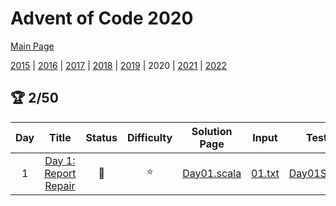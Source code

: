 

# Advent of Code 2020

[Main Page](https://adventofcode.com/2020)

[2015](/src/main/scala/advent_of_scala/2015/README.md) | [2016](/src/main/scala/advent_of_scala/2016/README.md) | [2017](/src/main/scala/advent_of_scala/2017/README.md) | [2018](/src/main/scala/advent_of_scala/2018/README.md) | [2019](/src/main/scala/advent_of_scala/2019/README.md) | 2020 | [2021](/src/main/scala/advent_of_scala/2021/README.md) | [2022](/src/main/scala/advent_of_scala/2022/README.md)

## :trophy: 2/50


| Day | Title | Status | Difficulty | Solution Page | Input | Test Page | Answer | Tags | 
| :---: | :------: | :---: | :---: | :---: | :---: | :---: | :---: | :---: |
| 1 | [Day 1: Report Repair](https://adventofcode.com/2020/day/1) | :1st_place_medal: | :star:  | [Day01.scala](/src/main/scala/advent_of_scala/2020/Day01.scala) | [01.txt](/src/main/resources/inputs/2020/01.txt) | [Day01Suite.scala](/src/test/scala/advent_of_scala/2020/Day01Suite.scala) | (1_014_624, 80_072_256) | 2sum,3sum,two-pointer |
